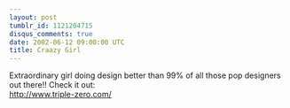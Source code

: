 ```yaml
---
layout: post
tumblr_id: 1121204715
disqus_comments: true
date: 2002-06-12 09:00:00 UTC
title: Craazy Girl
---
```


Extraordinary girl doing design better than 99% of all those pop designers out there!! Check it out:
<br/>
http://www.triple-zero.com/
